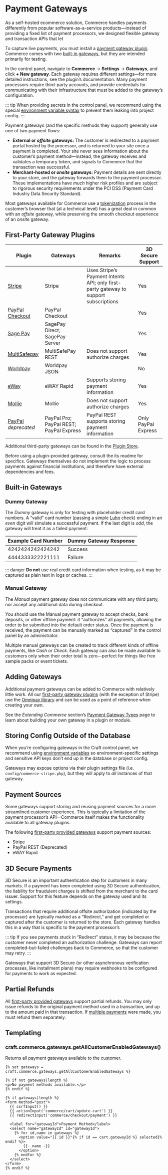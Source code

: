 # Payment Gateways

As a self-hosted ecommerce solution, Commerce handles payments differently from popular software-as-a-service products—instead of providing a fixed list of payment processors, we designed flexible gateway and transaction APIs that let 

To capture live payments, you must install a [payment gateway plugin](#first-party-gateway-plugins). Commerce comes with two [built-in gateways](#built-in-gateways), but they are intended primarily for testing.

In the control panel, navigate to **Commerce** → **Settings** → **Gateways**, and click **+ New gateway**. Each gateway requires different settings—for more detailed instructions, see the plugin’s documentation. Many payment processors require third-party accounts, and provide credentials for communicating with their infrastructure that must be added to the gateway’s configuration.

::: tip
When providing secrets in the control panel, we recommend using the special [environment variable syntax](/4.x/config/README.md#control-panel-settings) to prevent them leaking into project config.
:::

Payment gateways (and the specific methods they support) generally use one of two payment flows:

- **External or _offsite_ gateways:** The customer is redirected to a payment portal hosted by the processor, and is returned to your site once a payment is completed. Your site never sees information about the customer’s payment method—instead, the gateway receives and validates a temporary token, and signals to Commerce that the transaction was successful.
- **Merchant-hosted or _onsite_ gateways:** Payment details are sent directly to your store, and the gateway forwards them to the payment processor. These implementations have _much_ higher risk profiles and are subject to rigorous security requirements under the PCI DSS (Payment Card Industry Data Security Standard).

Most gateways available for Commerce use a [tokenization](https://squareup.com/us/en/the-bottom-line/managing-your-finances/what-does-tokenization-actually-mean) process in the customer’s browser that (at a technical level) has a great deal in common with an _offsite_ gateway, while preserving the smooth checkout experience of an _onsite_ gateway.

## First-Party Gateway Plugins

| Plugin | Gateways | Remarks | 3D Secure Support |
| --- | --- | --- | --- |
| [Stripe](https://plugins.craftcms.com/commerce-stripe) | Stripe | Uses Stripe’s Payment Intents API; only first-party gateway to support subscriptions | Yes |
| [PayPal Checkout](https://plugins.craftcms.com/commerce-paypal-checkout) | PayPal Checkout | | Yes |
| [Sage Pay](https://plugins.craftcms.com/commerce-sagepay) | SagePay Direct; SagePay Server | | Yes |
| [MultiSafepay](https://plugins.craftcms.com/commerce-multisafepay) | MultiSafePay REST | Does not support authorize charges | Yes |
| [Worldpay](https://plugins.craftcms.com/commerce-worldpay) | Worldpay JSON | | No |
| [eWay](https://plugins.craftcms.com/commerce-eway) | eWAY Rapid | Supports storing payment information | Yes |
| [Mollie](https://plugins.craftcms.com/commerce-mollie) | Mollie | Does not support authorize charges | Yes |
| [PayPal](https://plugins.craftcms.com/commerce-paypal) _deprecated_ | PayPal Pro; PayPal REST; PayPal Express | PayPal REST supports storing payment information | Only PayPal Express |

Additional third-party gateways can be found in the [Plugin Store](https://plugins.craftcms.com/categories/ecommerce?craft4).

Before using a plugin-provided gateway, consult the its readme for specifics. Gateways themselves do not implement the logic to process payments against financial institutions, and therefore have external dependencies and fees.

## Built-in Gateways

### Dummy Gateway

The _Dummy_ gateway is only for testing with placeholder credit card numbers. A “valid” card number (passing a simple [Luhn](https://en.wikipedia.org/wiki/Luhn_algorithm) check) ending in an _even_ digit will simulate a successful payment. If the last digit is _odd_, the gateway will treat it as a failed payment:

Example Card Number | Dummy Gateway Response
------------------- | ----------------------
4242424242424242 | <span class="text-green"> <check-mark class="inline" /> Success</span>
4444333322221111 | <span class="text-red"> <x-mark class="inline" /> Failure</span>

::: danger
**Do not** use real credit card information when testing, as it may be captured as plain text in logs or caches.
:::

### Manual Gateway

The _Manual_ payment gateway does not communicate with any third party, nor accept any additional data during checkout.

You should use the Manual payment gateway to accept checks, bank deposits, or other offline payment: it “authorizes” all payments, allowing the order to be submitted into the default order status. Once the payment is received, the payment can be manually marked as “captured” in the control panel by an administrator.

Multiple manual gateways can be created to track different kinds of offline payments, like _Cash_ or _Check_. Each gateway can also be made available to customers only when their order total is zero—perfect for things like free sample packs or event tickets.

## Adding Gateways

Additional payment gateways can be added to Commerce with relatively little work. All our [first-party gateway plugins](#first-party-gateway-plugins) (with the exception of Stripe) use the [Omnipay library](https://github.com/craftcms/commerce-omnipay) and can be used as a point of reference when creating your own.

See the _Extending Commerce_ section’s [Payment Gateway Types](../extend/payment-gateway-types.md) page to learn about building your own gateway in a plugin or module.

## Storing Config Outside of the Database

When you’re configuring gateways in the Craft control panel, we recommend using [environment variables](/4.x/config/#control-panel-settings) so environment-specific settings and sensitive API keys don’t end up in the database or project config.

Gateways may expose options via their plugin settings file (i.e. `config/commerce-stripe.php`), but they will apply to _all_ instances of that gateway.

## Payment Sources

Some gateways support storing and reusing payment sources for a more streamlined customer experience. This is typically a limitation of the payment processor’s API—Commerce itself makes the functionality available to all gateway plugins.

The following [first-party provided gateways](#first-party-gateway-plugins) support payment sources:

- Stripe
- PayPal REST (Deprecated)
- eWAY Rapid

## 3D Secure Payments

3D Secure is an important authentication step for customers in many markets. If a payment has been completed using 3D Secure authentication, the liability for fraudulent charges is shifted from the merchant to the card issuer. Support for this feature depends on the gateway used and its settings.

Transactions that require additional offsite authorization (indicated by the processor) are typically marked as a “Redirect,” and get completed or captured after the customer is returned to the store. Each gateway handles this in a way that is specific to the payment processor’s 

::: tip
If you see payments stuck in “Redirect” status, it may be because the customer never completed an authorization challenge. Gateways can report completed-but-failed challenges back to Commerce, so that the customer may retry.
:::

Gateways that support 3D Secure (or other asynchronous verification processes, like installment plans) may require webhooks to be configured for payments to work as expected.

## Partial Refunds

All [first-party provided gateways](#first-party-gateway-plugins) support partial refunds. You may only issue refunds to the original payment method used in a transaction, and up to the amount paid in that transaction. If [multiple payments](making-payments.md#checkout-with-partial-payment) were made, you must refund them separately.

## Templating

### craft.commerce.gateways.getAllCustomerEnabledGateways()

Returns all payment gateways available to the customer.

```twig
{% set gateways = craft.commerce.gateways.getAllCustomerEnabledGateways %}

{% if not gateways|length %}
<p>No payment methods available.</p>
{% endif %}

{% if gateways|length %}
<form method="post">
  {{ csrfInput() }}
  {{ actionInput('commerce/cart/update-cart') }}
  {{ redirectInput('commerce/checkout/payment') }}

  <label for="gatewayId">Payment Method</label>
  <select name="gatewayId" id="gatewayId">
    {% for id,name in gateways %}
      <option value="{{ id }}"{% if id == cart.gatewayId %} selected{% endif %}>
        {{- name -}}
      </option>
    {% endfor %}
  </select>
</form>
{% endif %}
```
